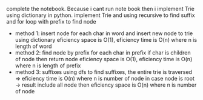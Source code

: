complete the notebook. Because i cant run note book then i implement Trie using dictionary in python. 
implement Trie and using recursive to find suffix and for loop with prefix to find node 
- method 1: insert node
for each char in word and insert new node to trie using dictionary
eficiency space is O(1), eficiency time is O(n) where n is length of word
- method 2: find node by prefix
for each char in prefix if char is children of node then return node
eficiency space is O(1), eficiency time is O(n) where n is length of prefix
- method 3: suffixes
using dfs to find suffixes, the entire trie is traversed
=> eficiency time is O(n) where n is number of node
in case node is root -> result include all node then eficiency space is O(n) where n is number of node

